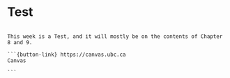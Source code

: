 # Test

````{card}

This week is a Test, and it will mostly be on the contents of Chapter 8 and 9.

```{button-link} https://canvas.ubc.ca
Canvas

```
````